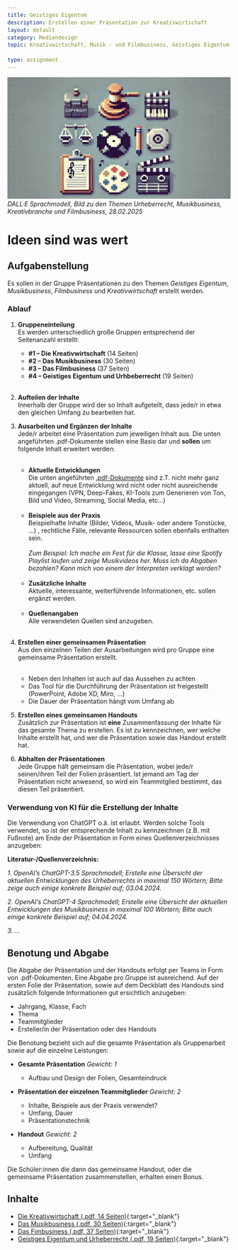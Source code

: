 ```yaml
---
title: Geistiges Eigentum
description: Erstellen einer Präsentation zur Kreativwirtschaft
layout: default
category: Mediendesign
topic: Kreativwirtschaft, Musik - und Filmbusiness, Geistiges Eigentum, Urheberrecht

type: assignment
---
```



![The Illusion of Life Disney Animation](img/urheberrecht.jpg)
_DALL·E Sprachmodell, Bild zu den Themen Urheberrecht, Musikbusiness, Kreativbranche und Filmbusiness, 28.02.2025_
# Ideen sind was wert

## Aufgabenstellung
Es sollen in der Gruppe Präsentationen zu den Themen _Geistiges Eigentum_, _Musikbusiness_, _Filmbusiness_ und _Kreativwirtschaft_ erstellt werden.

### Ablauf

1. **Gruppeneinteilung**<br>Es werden unterschiedlich große Gruppen entsprechend der Seitenanzahl erstellt:

   - **#1 – Die Kreativwirtschaft** (14 Seiten)   
   - **#2 – Das Musikbusiness** (30 Seiten)  
   - **#3 – Das Filmbusiness** (37 Seiten)       
   - **#4 – Geistiges Eigentum und Urhbeberrecht** (19 Seiten)<br><br>

2. **Aufteilen der Inhalte**<br>Innerhalb der Gruppe wird der so Inhalt aufgeteilt, dass jede/r in etwa den gleichen Umfang zu bearbeiten hat.

3. **Ausarbeiten und Ergänzen der Inhalte**<br>Jede/r arbeitet eine Präsentation zum jeweiligen Inhalt aus. Die unten angeführten .pdf-Dokumente stellen eine Basis dar und **sollen** um folgende Inhalt erweitert werden:<br><br>
    - **Aktuelle Entwicklungen**<br>
    Die unten angeführten [.pdf-Dokumente](#inhalte) sind z.T. nicht mehr ganz aktuell, auf neue Entwicklung wird nicht oder nicht ausreichende eingegangen (VPN, Deep-Fakes, KI-Tools zum Generieren von Ton, Bild und Video, Streaming, Social Media, etc...)<br><br>
    - **Beispiele aus der Praxis**<br>
      Beispielhafte Inhalte (Bilder, Videos, Musik- oder andere Tonstücke, ...) , rechtliche Fälle, relevante Ressourcen sollen ebenfalls enthalten sein. <br><br>
      _Zum Beispiel: Ich mache ein Fest für die Klasse, lasse eine Spotify Playlist laufen und zeige Musikvideos her. Muss ich da Abgaben bezahlen? Kann mich von einem der Interpreten verklagt werden?_<br><br>
    - **Zusätzliche Inhalte**<br>
      Aktuelle, interessante, weiterführende Informationen, etc. sollen ergänzt werden.<br><br>
    - **Quellenangaben**<br> Alle verwendeten Quellen sind anzugeben.<br><br>

4. **Erstellen einer gemeinsamen Präsentation**<br>
   Aus den einzelnen Teilen der Ausarbeitungen wird pro Gruppe eine gemeinsame Präsentation erstellt. <br><br>

   - Neben den Inhalten ist auch auf das Aussehen zu achten 
   - Das Tool für die Durchführung der Präsentation ist freigestellt (PowerPoint, Adobe XD, Miro, ...)
   - Die Dauer der Präsentation hängt vom Umfang ab


5. **Erstellen eines gemeinsamen Handouts**<br>
   Zusätzlich zur Präsentation ist **eine** Zusammenfassung der Inhalte für das gesamte Thema zu erstellen. Es ist zu kennzeichnen, wer welche Inhalte erstellt hat, und wer die Präsentation sowie das Handout erstellt hat.


6. **Abhalten der Präsentationen**<br>
   Jede Gruppe hält gemeinsam die Präsentation, wobei jede/r seinen/ihren Teil der Folien präsentiert. Ist jemand am Tag der Präsentation nicht anwesend, so wird ein Teammitglied bestimmt, das diesen Teil präsentiert.

### Verwendung von KI für die Erstellung der Inhalte

Die Verwendung von ChatGPT o.ä. ist erlaubt. Werden solche Tools verwendet, so ist der entsprechende Inhalt zu kennzeichnen (z.B. mit Fußnote) am Ende der Präsentation in Form eines Quellenverzeichnisses anzugeben:

**Literatur-/Quellenverzeichnis:**<br>

_1. OpenAI’s ChatGPT-3.5 Sprachmodell; Erstelle eine Übersicht der aktuellen Entwicklungen des Urheberrechts in maximal 150 Wörtern; Bitte zeige auch einige konkrete Beispiel auf; 03.04.2024._

_2. OpenAI’s ChatGPT-4 Sprachmodell; Erstelle eine Übersicht der aktuellen Entwicklungen des Musikbusiness in maximal 100 Wörtern; Bitte auch einige konkrete Beispiel auf; 04.04.2024._

_3. ..._

## Benotung und Abgabe

Die Abgabe der Präsentation und der Handouts erfolgt per Teams in Form von .pdf-Dokumenten. Eine Abgabe pro Gruppe ist ausreichend. Auf der ersten Folie der Präsentation, sowie auf dem Deckblatt des Handouts sind zusätzlich folgende Informationen gut ersichtlich anzugeben:

* Jahrgang, Klasse, Fach
* Thema
* Teammitglieder
* Ersteller/in der Präsentation oder des Handouts

Die Benotung bezieht sich auf die gesamte Präsentation als Gruppenarbeit sowie auf die einzelne Leistungen:

- **Gesamte Präsentation** *Gewicht: 1*
    - Aufbau und Design der Folien, Gesamteindruck

- **Präsentation der einzelnen Teammitglieder** *Gewicht: 2*
    - Inhalte, Beispiele aus der Praxis verwendet?
    - Umfang, Dauer
    - Präsentationstechnik

- **Handout** *Gewicht: 2*
    - Aufbereitung, Qualität
    - Umfang

Die Schüler:innen die dann das gemeinsame Handout, oder die gemeinsame Präsentation zusammenstellen, erhalten einen Bonus.

## Inhalte
- [Die Kreativwirtschaft (.pdf, 14 Seiten)](./assets/01_die-kreativwirtschaft_14.pdf){:target="_blank"}
- [Das Musikbusiness (.pdf, 30 Seiten)](./assets/02_so-funktioniert-das-musikbusiness_30.pdf){:target="_blank"}
- [Das Fimbusiness (.pdf, 37 Seiten)](./assets/03_so-funktioniert-das-filmbusiness_37.pdf){:target="_blank"}
- [Geistiges Eigentum und Urheberrecht (.pdf, 19 Seiten)](./assets/04_geistiges-eigentum-und-urheberrecht_19.pdf){:target="_blank"}

